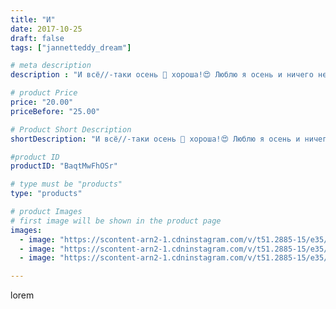 ```yaml
---
title: "И"
date: 2017-10-25
draft: false
tags: ["jannetteddy_dream"]

# meta description
description : "И всё//-таки осень 🍂 хороша!😍 Люблю я осень и ничего не могу с собой поделать!🍁🍁🍁 Для меня это время наполнено романтикой и нежностью!!!🙈 #всемхорошегодня #яжел"

# product Price
price: "20.00"
priceBefore: "25.00"

# Product Short Description
shortDescription: "И всё//-таки осень 🍂 хороша!😍 Люблю я осень и ничего не могу с собой поделать!🍁🍁🍁 Для меня это время наполнено романтикой и нежностью!!!🙈 #всемхорошегодня #яжелаювсемсчастья🙏 #осень #мояосень #любимыйсынок"

#product ID
productID: "BaqtMwFhOSr"

# type must be "products"
type: "products"

# product Images
# first image will be shown in the product page
images:
  - image: "https://scontent-arn2-1.cdninstagram.com/v/t51.2885-15/e35/22802196_1982975745291037_5677882881968439296_n.jpg?_nc_ht=scontent-arn2-1.cdninstagram.com&_nc_cat=101&_nc_ohc=g1TyJ2ZGGZYAX-7l3s3&se=7&tp=1&oh=5d74c91a6b43de033d062db0a320afb7&oe=605CFDFD&ig_cache_key=MTYzMzMxNjM1ODE3Nzk0MDYyMw%3D%3D.2"
  - image: "https://scontent-arn2-1.cdninstagram.com/v/t51.2885-15/e35/22709219_285360625285126_6839785274860371968_n.jpg?_nc_ht=scontent-arn2-1.cdninstagram.com&_nc_cat=110&_nc_ohc=Otsf9GC7DpcAX-bbd6z&se=7&tp=1&oh=39110956ae1a49812d8c0582cae50f77&oe=605D423B&ig_cache_key=MTYzMzMxNTg2MDE3MTI0Mzk1Nw%3D%3D.2"
  - image: "https://scontent-arn2-1.cdninstagram.com/v/t51.2885-15/e35/22708974_1682073825178168_5543581595379695616_n.jpg?_nc_ht=scontent-arn2-1.cdninstagram.com&_nc_cat=104&_nc_ohc=gcRbNZFFrU8AX-LPlsB&se=7&tp=1&oh=9958681c0c9164514f382fc017da128a&oe=605D0211&ig_cache_key=MTYzMzMxNTg3NDQxNTI2Mjg2NA%3D%3D.2"

---
```

lorem
